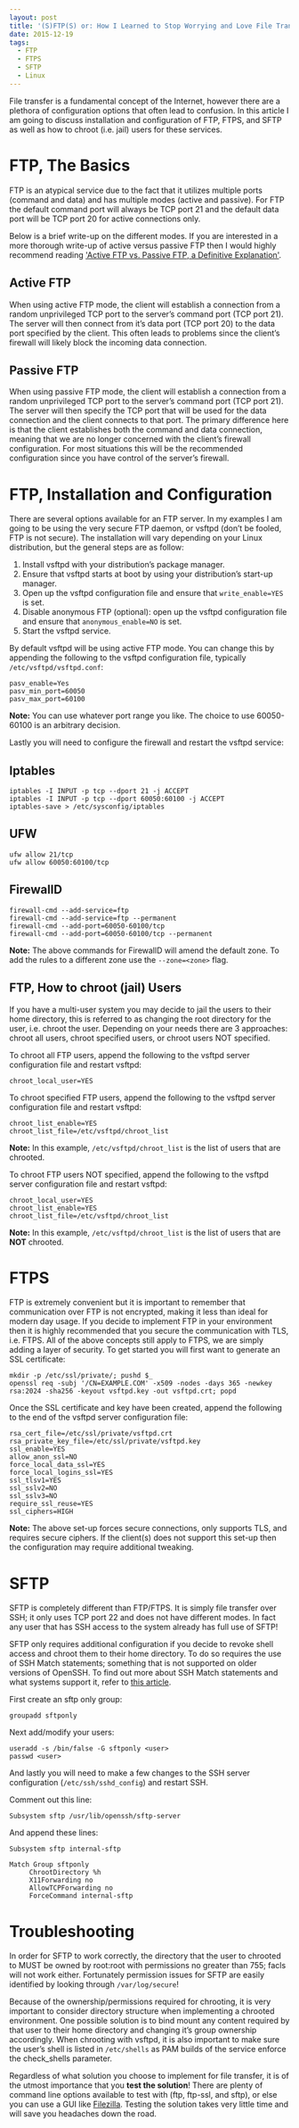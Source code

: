 ```yaml
---
layout: post
title: '(S)FTP(S) or: How I Learned to Stop Worrying and Love File Transfer'
date: 2015-12-19
tags:
  - FTP
  - FTPS
  - SFTP
  - Linux
---
```


File transfer is a fundamental concept of the Internet, however there are a plethora of configuration options that often lead to confusion. In this article I am going to discuss installation and configuration of FTP, FTPS, and SFTP as well as how to chroot (i.e. jail) users for these services.

FTP, The Basics
===

FTP is an atypical service due to the fact that it utilizes multiple ports (command and data) and has multiple modes (active and passive). For FTP the default command port will always be TCP port 21 and the default data port will be TCP port 20 for active connections only.

Below is a brief write-up on the different modes. If you are interested in a more thorough write-up of active versus passive FTP then I would highly recommend reading ['Active FTP vs. Passive FTP, a Definitive Explanation'](http://www.slacksite.com/other/ftp.html).

Active FTP
---

When using active FTP mode, the client will establish a connection from a random unprivileged TCP port to the server’s command port (TCP port 21). The server will then connect from it’s data port (TCP port 20) to the data port specified by the client. This often leads to problems since the client’s firewall will likely block the incoming data connection.

Passive FTP
---

When using passive FTP mode, the client will establish a connection from a random unprivileged TCP port to the server’s command port (TCP port 21). The server will then specify the TCP port that will be used for the data connection and the client connects to that port. The primary difference here is that the client establishes both the command and data connection, meaning that we are no longer concerned with the client’s firewall configuration. For most situations this will be the recommended configuration since you have control of the server’s firewall.

FTP, Installation and Configuration
===

There are several options available for an FTP server. In my examples I am going to be using the very secure FTP daemon, or vsftpd (don’t be fooled, FTP is not secure). The installation will vary depending on your Linux distribution, but the general steps are as follow:

1. Install vsftpd with your distribution’s package manager.
2. Ensure that vsftpd starts at boot by using your distribution’s start-up manager.
3. Open up the vsftpd configuration file and ensure that `write_enable=YES` is set.
4. Disable anonymous FTP (optional): open up the vsftpd configuration file and ensure that `anonymous_enable=NO` is set.
5. Start the vsftpd service.

By default vsftpd will be using active FTP mode. You can change this by appending the following to the vsftpd configuration file, typically `/etc/vsftpd/vsftpd.conf`:

```
pasv_enable=Yes
pasv_min_port=60050
pasv_max_port=60100
```

**Note:** You can use whatever port range you like. The choice to use 60050-60100 is an arbitrary decision.

Lastly you will need to configure the firewall and restart the vsftpd service:

Iptables
---

```
iptables -I INPUT -p tcp --dport 21 -j ACCEPT
iptables -I INPUT -p tcp --dport 60050:60100 -j ACCEPT
iptables-save > /etc/sysconfig/iptables
```

UFW
---

```
ufw allow 21/tcp
ufw allow 60050:60100/tcp
```

FirewallD
---

```
firewall-cmd --add-service=ftp
firewall-cmd --add-service=ftp --permanent
firewall-cmd --add-port=60050-60100/tcp
firewall-cmd --add-port=60050-60100/tcp --permanent
```

**Note:** The above commands for FirewallD will amend the default zone. To add the rules to a different zone use the `--zone=<zone>` flag.

FTP, How to chroot (jail) Users
---

If you have a multi-user system you may decide to jail the users to their home directory, this is referred to as changing the root directory for the user, i.e. chroot the user. Depending on your needs there are 3 approaches: chroot all users, chroot specified users, or chroot users NOT specified.

To chroot all FTP users, append the following to the vsftpd server configuration file and restart vsftpd:

```
chroot_local_user=YES
```

To chroot specified FTP users, append the following to the vsftpd server configuration file and restart vsftpd:

```
chroot_list_enable=YES
chroot_list_file=/etc/vsftpd/chroot_list
```

**Note:** In this example, `/etc/vsftpd/chroot_list` is the list of users that are chrooted.

To chroot FTP users NOT specified, append the following to the vsftpd server configuration file and restart vsftpd:

```
chroot_local_user=YES
chroot_list_enable=YES
chroot_list_file=/etc/vsftpd/chroot_list
```

**Note:** In this example, `/etc/vsftpd/chroot_list` is the list of users that are **NOT** chrooted.

FTPS
===

FTP is extremely convenient but it is important to remember that communication over FTP is not encrypted, making it less than ideal for modern day usage. If you decide to implement FTP in your environment then it is highly recommended that you secure the communication with TLS, i.e. FTPS. All of the above concepts still apply to FTPS, we are simply adding a layer of security. To get started you will first want to generate an SSL certificate:

```
mkdir -p /etc/ssl/private/; pushd $_
openssl req -subj '/CN=EXAMPLE.COM' -x509 -nodes -days 365 -newkey rsa:2024 -sha256 -keyout vsftpd.key -out vsftpd.crt; popd
```

Once the SSL certificate and key have been created, append the following to the end of the vsftpd server configuration file:

```
rsa_cert_file=/etc/ssl/private/vsftpd.crt
rsa_private_key_file=/etc/ssl/private/vsftpd.key
ssl_enable=YES
allow_anon_ssl=NO
force_local_data_ssl=YES
force_local_logins_ssl=YES
ssl_tlsv1=YES
ssl_sslv2=NO
ssl_sslv3=NO
require_ssl_reuse=YES
ssl_ciphers=HIGH
```

**Note:** The above set-up forces secure connections, only supports TLS, and requires secure ciphers. If the client(s) does not support this set-up then the configuration may require additional tweaking.

SFTP
===

SFTP is completely different than FTP/FTPS. It is simply file transfer over SSH; it only uses TCP port 22 and does not have different modes. In fact any user that has SSH access to the system already has full use of SFTP!

SFTP only requires additional configuration if you decide to revoke shell access and chroot them to their home directory. To do so requires the use of SSH Match statements; something that is not supported on older versions of OpenSSH. To find out more about SSH Match statements and what systems support it, refer to [this article](http://www.necrux.com/posts/2015/09/ssh-match-statements/).

First create an sftp only group:

```
groupadd sftponly
```

Next add/modify your users:

```
useradd -s /bin/false -G sftponly <user>
passwd <user>
```

And lastly you will need to make a few changes to the SSH server configuration (`/etc/ssh/sshd_config`) and restart SSH.

Comment out this line:

```
Subsystem sftp /usr/lib/openssh/sftp-server
```

And append these lines:

```
Subsystem sftp internal-sftp

Match Group sftponly
     ChrootDirectory %h
     X11Forwarding no
     AllowTCPForwarding no
     ForceCommand internal-sftp
```

Troubleshooting
===

In order for SFTP to work correctly, the directory that the user to chrooted to MUST be owned by root:root with permissions no greater than 755; facls will not work either. Fortunately permission issues for SFTP are easily identified by looking through `/var/log/secure`!

Because of the ownership/permissions required for chrooting, it is very important to consider directory structure when implementing a chrooted environment. One possible solution is to bind mount any content required by that user to their home directory and changing it’s group ownership accordingly. When chrooting with vsftpd, it is also important to make sure the user’s shell is listed in `/etc/shells` as PAM builds of the service enforce the check_shells parameter.

Regardless of what solution you choose to implement for file transfer, it is of the utmost importance that you **test the solution**! There are plenty of command line options available to test with (ftp, ftp-ssl, and sftp), or else you can use a GUI like [Filezilla](https://filezilla-project.org/). Testing the solution takes very little time and will save you headaches down the road.
